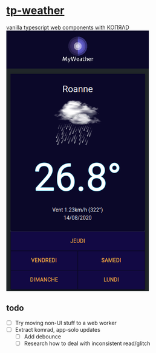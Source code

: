 # [tp-weather](https://pozorfluo.github.io/tp-weather/index.html)

vanilla typescript web components with KOПЯΛD  
![screencap_00](resources/images/screencap_00.png)

## todo

- [ ] Try moving non-UI stuff to a web worker
- [ ] Extract komrad, app-solo updates
  - [ ] Add debounce
  - [ ] Research how to deal with inconsistent read/glitch
